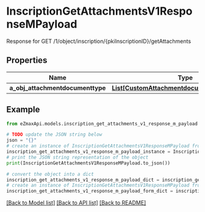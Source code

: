 # InscriptionGetAttachmentsV1ResponseMPayload

Response for GET /1/object/inscription/{pkiInscriptionID}/getAttachments

## Properties

Name | Type | Description | Notes
------------ | ------------- | ------------- | -------------
**a_obj_attachmentdocumenttype** | [**List[CustomAttachmentdocumenttypeResponse]**](CustomAttachmentdocumenttypeResponse.md) |  | 

## Example

```python
from eZmaxApi.models.inscription_get_attachments_v1_response_m_payload import InscriptionGetAttachmentsV1ResponseMPayload

# TODO update the JSON string below
json = "{}"
# create an instance of InscriptionGetAttachmentsV1ResponseMPayload from a JSON string
inscription_get_attachments_v1_response_m_payload_instance = InscriptionGetAttachmentsV1ResponseMPayload.from_json(json)
# print the JSON string representation of the object
print(InscriptionGetAttachmentsV1ResponseMPayload.to_json())

# convert the object into a dict
inscription_get_attachments_v1_response_m_payload_dict = inscription_get_attachments_v1_response_m_payload_instance.to_dict()
# create an instance of InscriptionGetAttachmentsV1ResponseMPayload from a dict
inscription_get_attachments_v1_response_m_payload_form_dict = inscription_get_attachments_v1_response_m_payload.from_dict(inscription_get_attachments_v1_response_m_payload_dict)
```
[[Back to Model list]](../README.md#documentation-for-models) [[Back to API list]](../README.md#documentation-for-api-endpoints) [[Back to README]](../README.md)


